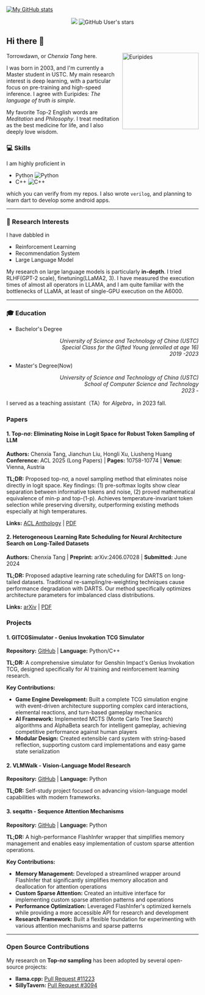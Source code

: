 [![My GitHub stats](https://github-readme-stats.vercel.app/api?username=Tomorrowdawn&count_private=True)](https://github.com/anuraghazra/github-readme-stats)

<div align="center">
  
  ![](https://komarev.com/ghpvc/?username=Tomorrowdawn) ![GitHub User's stars](https://img.shields.io/github/stars/Tomorrowdawn) 
  
</div>

## Hi there 👋

<img align="right" width="200" src="https://hips.hearstapps.com/hmg-prod/images/euripides-9289335-1-402.jpg" alt="Euripides">

Torrowdawn, or *Chenxia Tang* here. 

I was born in 2003, and I'm currently a Master student in USTC. My main research interest is deep learning, with a particular focus on pre-training and high-speed inference. I agree with Euripides: *The language of truth is simple*.

My favorite Top-2 English words are *Meditation* and *Philosophy*. I treat meditation as the best medicine for life, and I also deeply love wisdom. 

### 💻 Skills

I am highly proficient in 

- Python ![Python](https://img.shields.io/badge/python-3670A0?style=for-the-badge&logo=python&logoColor=ffdd54)
- C++ ![C++](https://img.shields.io/badge/c++-%2300599C.svg?style=for-the-badge&logo=c%2B%2B&logoColor=white)

which you can verify from my repos. I also wrote `verilog`, and planning to learn dart to develop some android apps.

---

### 🔬 Research Interests

I have dabbled in

- Reinforcement Learning
- Recommendation System
- Large Language Model

My research on large language models is particularly **in-depth**. I tried RLHF(GPT-2 scale), finetuning(LLaMA2, 3). I have measured the execution times of almost all operators in LLAMA, and I am quite familiar with the bottlenecks of LLaMA, at least of single-GPU execution on the A6000.



---

### 🎓 Education

- Bachelor's Degree

<p align="right">
<em>University of Science and Technology of China (USTC) <br> Special Class for the Gifted Young (enrolled at age 16) <br> 2019 -2023</em>
</p>

- Master's Degree(Now)

<p align="right">
<em>University of Science and Technology of China (USTC) <br> School of Computer Science and Technology <br> 2023 - </em>
</p>

I served as a teaching assistant（TA）for *Algebra*，in 2023 fall.

### Papers

#### 1. Top-nσ: Eliminating Noise in Logit Space for Robust Token Sampling of LLM
**Authors:** Chenxia Tang, Jianchun Liu, Hongli Xu, Liusheng Huang  
**Conference:** ACL 2025 (Long Papers) | **Pages:** 10758-10774 | **Venue:** Vienna, Austria  

**TL;DR:** Proposed top-nσ, a novel sampling method that eliminates noise directly in logit space. Key findings: (1) pre-softmax logits show clear separation between informative tokens and noise, (2) proved mathematical equivalence of min-p and top-(1-p). Achieves temperature-invariant token selection while preserving diversity, outperforming existing methods especially at high temperatures.

**Links:** [ACL Anthology](https://aclanthology.org/2025.acl-long.528/) | [PDF](https://aclanthology.org/2025.acl-long.528.pdf)

#### 2. Heterogeneous Learning Rate Scheduling for Neural Architecture Search on Long-Tailed Datasets
**Authors:** Chenxia Tang | **Preprint:** arXiv:2406.07028 | **Submitted:** June 2024  

**TL;DR:** Proposed adaptive learning rate scheduling for DARTS on long-tailed datasets. Traditional re-sampling/re-weighting techniques cause performance degradation with DARTS. Our method specifically optimizes architecture parameters for imbalanced class distributions.

**Links:** [arXiv](https://arxiv.org/abs/2406.07028) | [PDF](https://arxiv.org/pdf/2406.07028.pdf)

### Projects

#### 1. GITCGSimulator - Genius Invokation TCG Simulator
**Repository:** [GitHub](https://github.com/Tomorrowdawn/GITCGSimulator) |  **Language:** Python/C++

**TL;DR:** A comprehensive simulator for Genshin Impact's Genius Invokation TCG, designed specifically for AI training and reinforcement learning research.

**Key Contributions:**
- **Game Engine Development:** Built a complete TCG simulation engine with event-driven architecture supporting complex card interactions, elemental reactions, and turn-based gameplay mechanics
- **AI Framework:** Implemented MCTS (Monte Carlo Tree Search) algorithms and AlphaBeta search for intelligent gameplay, achieving competitive performance against human players
- **Modular Design:** Created extensible card system with string-based reflection, supporting custom card implementations and easy game state serialization

#### 2. VLMWalk - Vision-Language Model Research
**Repository:** [GitHub](https://github.com/Tomorrowdawn/VLMWalk) | **Language:** Python

**TL;DR:** Self-study project focused on advancing vision-language model capabilities with modern frameworks.

#### 3. seqattn - Sequence Attention Mechanisms
**Repository:** [GitHub](https://github.com/Tomorrowdawn/seqattn) | **Language:** Python

**TL;DR:** A high-performance FlashInfer wrapper that simplifies memory management and enables easy implementation of custom sparse attention operations.

**Key Contributions:**
- **Memory Management:** Developed a streamlined wrapper around FlashInfer that significantly simplifies memory allocation and deallocation for attention operations
- **Custom Sparse Attention:** Created an intuitive interface for implementing custom sparse attention patterns and operations
- **Performance Optimization:** Leveraged FlashInfer's optimized kernels while providing a more accessible API for research and development
- **Research Framework:** Built a flexible foundation for experimenting with various attention mechanisms and sparse patterns

---

### Open Source Contributions

My research on **Top-nσ sampling** has been adopted by several open-source projects:
- **llama.cpp:** [Pull Request #11223](https://github.com/ggml-org/llama.cpp/pull/11223)
- **SillyTavern:** [Pull Request #3094](https://github.com/SillyTavern/SillyTavern/pull/3094)

